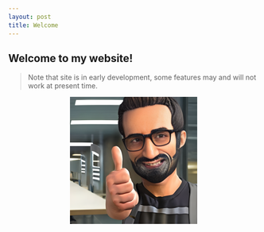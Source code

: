 ```yaml
---
layout: post
title: Welcome
---
```


## Welcome to my website!


> Note that site is in early development, some features may and will not work at present time.


<div class="img-hover-zoom--blur">
<center><a href="https://www.youtube.com/watch?v=c_QrGH_zOpg"><img src="/public/images/site_img/thumbs_up.png" height="256" width="256"/></a> </center>
</div>



